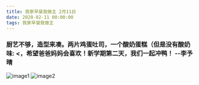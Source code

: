 ```yaml
---
title: 我家早餐我做主 2月11日
date: 2020-02-11 00:00:00
tags: 我家早餐我做主
---
```

### 厨艺不够，造型来凑。两片鸡蛋吐司，一个酸奶蛋糕（但是没有酸奶味: <，希望爸爸妈妈会喜欢！新学期第二天，我们一起冲鸭！ --李予晴
![image1](1.jpg)
![image2](2.jpg)